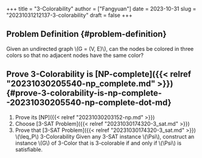 +++
title = "3-Colorability"
author = ["Fangyuan"]
date = 2023-10-31
slug = "20231031212137-3-colorability"
draft = false
+++

## Problem Definition {#problem-definition}

Given an undirected graph \\(G = (V, E)\\), can the nodes be colored in three colors so that no adjacent nodes have the same color?


## Prove 3-Colorability is [NP-complete]({{< relref "20231030205540-np_complete.md" >}}) {#prove-3-colorability-is-np-complete--20231030205540-np-complete-dot-md}

1.  Prove its [NP]({{< relref "20231030203152-np.md" >}})
2.  Choose [3-SAT Problem]({{< relref "20231030174320-3_sat.md" >}})
3.  Prove that [3-SAT Problem]({{< relref "20231030174320-3_sat.md" >}}) \\(\leq\_P\\) 3-Colorability
    Given any 3-SAT instance \\(\Psi\\), construct an instance \\(G\\) of 3-Color that is 3-colorable if and only if \\(\Psi\\) is satisfiable.
